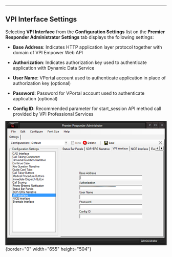   ----------------------------
  **VPI Interface Settings**
  ----------------------------

Selecting **VPI Interface** from the **Configuration Settings** list on
the **Premier Responder Administrator Settings** tab displays the
following settings:

-   **Base Address**: Indicates HTTP application layer protocol together
    with domain of VPI Empower Web API

-   **Authorization**: Indicates authorization key used to authenticate
    application with Dynamic Data Service

-   **User Name**: VPortal account used to authenticate application in
    place of authorization key (optional)

-   **Password**: Password for VPortal account used to authenticate
    application (optional)

-   **Config ID**: Recommended parameter for start_session API method
    call provided by VPI Professional Services

![](VPI%20Interface%20Settings_files/image001.png){border="0"
width="655" height="504"}
